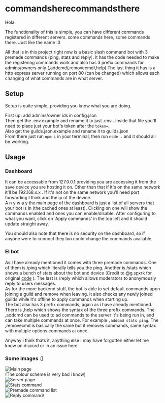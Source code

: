 # commandsherecommandsthere
Hola.

The functionality of this is simple, you can have different commands registered in different servers. some commands here, some commands there. Just like the name :3.

All that is in this project right now is a basic slash command bot with 3 premade commands (ping, stats and reply). It has the code needed to make the registering commands work and also has 3 prefix commands for admins/owners only (,addcmd/,removecmd/,help).The last thing it has is a http express server running on port 80 (can be changed) which allows each changing of what commands are in what server.

## Setup
Setup is quite simple, providing you know what you are doing.

First up: add admins/owner ids in config.json\
Then get the .env.example and rename it to just .env . Inside that file you'll need to place just your bot's token after the `token=`.\
Also get the guilds.json.example and rename it to guilds.json\
From there just run `npm i` in your terminal, then run `node .` and it should all be working.

## Usage

### Dashboard
It can be accessable from 127.0.0.1 providing you are accessing it from the save device you are hosting it on. Other than that if it's on the same network it'll be 192.168.x.x . If it's not on the same network you'll need port forwarding I think and the ip of the device.\
A n y w a y  the main page of the dashboard is just a list of all servers that your bot is in (the cached ones at least). Clicking on one will show the commands enabled and ones you can enable/disable. After configuring to what you want, click on 'Apply commands' in the top left and it should update straight away.

You should also note that there is no security on the dashboard, so if anyone were to connect they too could change the commands avaliable.

### El bot
As I have already mentioned it comes with three premade commands. One of them is /ping which literally tells you the ping. Another is /stats which shows a bunch of stats about the bot and device (Credit to @g.spxrk for original [code](https://discord.com/channels/970775928596746290/1228343512378904617) ). The last is /reply which allows moderators to anonymously reply to users messages.\
As for the more backend stuff, the bot is able to set default commands upon joining a guild and remove when leaving. It also checks any newly joined guilds while it's offline to apply commands when starting up.\
The bot also has 3 prefix commands, again as i have already mentioned. There is ,help which shows the syntax of the three prefix commands. The ,addcmd can be used to ad commands to the server it's being run in, and can take multiple commands at once. For example `,addcmd stats ping`. The ,removecmd is basically the same but it removes commands, same syntax with multiple options commands at once.

Anyway i think thats it, anything else I may have forgotten either let me know on discord or in an issue here.

### Some images :]

![Main page](https://github.com/mynameisbob1928/commandsherecommandsthere/assets/129603125/d8d9d585-72ab-4984-b9b8-6e263c0c41d3)\
(The colour scheme is very bad i know)\
![Server page](https://github.com/mynameisbob1928/commandsherecommandsthere/assets/129603125/b47083be-8e59-49ae-8c99-b0b4a82ba96e)\
![Stats command](https://github.com/mynameisbob1928/commandsherecommandsthere/assets/129603125/833dcc99-8836-4f98-8379-b4f84e136d97)\
![Premade command list](https://github.com/mynameisbob1928/commandsherecommandsthere/assets/129603125/76779200-523b-4f70-8d20-155434cd33a8)\
![Reply command](https://github.com/mynameisbob1928/commandsherecommandsthere/assets/129603125/9b7530a3-f779-4ce3-9f8b-bdb3f7046478)\
